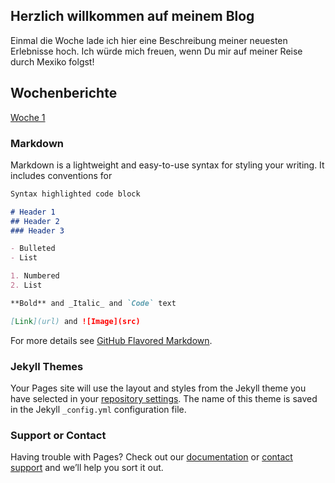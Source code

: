 ## Herzlich willkommen auf meinem Blog

Einmal die Woche lade ich hier eine Beschreibung meiner neuesten Erlebnisse hoch. Ich würde mich freuen, wenn Du mir auf meiner Reise durch Mexiko folgst!

## Wochenberichte

[Woche 1](https://github.com/nkueng/travelblog/blob/master/w1.md)

### Markdown

Markdown is a lightweight and easy-to-use syntax for styling your writing. It includes conventions for

```markdown
Syntax highlighted code block

# Header 1
## Header 2
### Header 3

- Bulleted
- List

1. Numbered
2. List

**Bold** and _Italic_ and `Code` text

[Link](url) and ![Image](src)
```

For more details see [GitHub Flavored Markdown](https://guides.github.com/features/mastering-markdown/).

### Jekyll Themes

Your Pages site will use the layout and styles from the Jekyll theme you have selected in your [repository settings](https://github.com/nkueng/travelblog/settings). The name of this theme is saved in the Jekyll `_config.yml` configuration file.

### Support or Contact

Having trouble with Pages? Check out our [documentation](https://help.github.com/categories/github-pages-basics/) or [contact support](https://github.com/contact) and we’ll help you sort it out.

